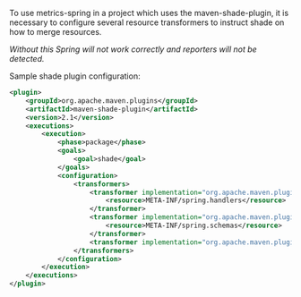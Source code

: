To use metrics-spring in a project which uses the maven-shade-plugin, it is necessary to configure several resource transformers to instruct shade on how to merge resources.

_Without this Spring will not work correctly and reporters will not be detected._

Sample shade plugin configuration:
```xml
<plugin>
	<groupId>org.apache.maven.plugins</groupId>
	<artifactId>maven-shade-plugin</artifactId>
	<version>2.1</version>
	<executions>
		<execution>
			<phase>package</phase>
			<goals>
				<goal>shade</goal>
			</goals>
			<configuration>
				<transformers>
					<transformer implementation="org.apache.maven.plugins.shade.resource.AppendingTransformer">
						<resource>META-INF/spring.handlers</resource>
					</transformer>
					<transformer implementation="org.apache.maven.plugins.shade.resource.AppendingTransformer">
						<resource>META-INF/spring.schemas</resource>
					</transformer>
					<transformer implementation="org.apache.maven.plugins.shade.resource.ServicesResourceTransformer"/>
				</transformers>
			</configuration>
		</execution>
	</executions>
</plugin>
```
